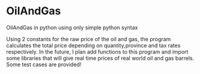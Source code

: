 # OilAndGas
OilAndGas in python using only simple python syntax









Using 2 constants for the  raw price of the oil and gas, the program calculates the total price depending on quantity,province and tax rates respectively.
In the future, I plan add functions to this program and import some libraries that will give real time prices of real world oil and gas barrels.
Some test cases are provided!

